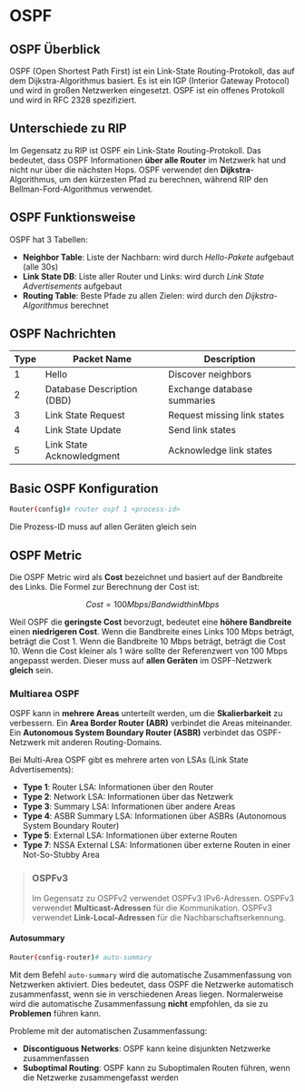 # OSPF

## OSPF Überblick

OSPF (Open Shortest Path First) ist ein Link-State Routing-Protokoll, das auf dem Dijkstra-Algorithmus basiert. Es ist ein IGP (Interior Gateway Protocol) und wird in großen Netzwerken eingesetzt. OSPF ist ein offenes Protokoll und wird in RFC 2328 spezifiziert.

## Unterschiede zu RIP

Im Gegensatz zu RIP ist OSPF ein Link-State Routing-Protokoll. Das bedeutet, dass OSPF Informationen **über alle Router** im Netzwerk hat und nicht nur über die nächsten Hops. OSPF verwendet den **Dijkstra**-Algorithmus, um den kürzesten Pfad zu berechnen, während RIP den Bellman-Ford-Algorithmus verwendet.

## OSPF Funktionsweise

OSPF hat 3 Tabellen:

- **Neighbor Table**: Liste der Nachbarn: wird durch *Hello-Pakete* aufgebaut (alle 30s)
- **Link State DB**: Liste aller Router und Links: wird durch *Link State Advertisements* aufgebaut
- **Routing Table**: Beste Pfade zu allen Zielen: wird durch den *Dijkstra-Algorithmus* berechnet

## OSPF Nachrichten

| Type | Packet Name | Description |
|------|-------------|-------------|
| 1    | Hello       | Discover neighbors |
| 2    | Database Description (DBD) | Exchange database summaries |
| 3    | Link State Request | Request missing link states |
| 4    | Link State Update | Send link states |
| 5    | Link State Acknowledgment | Acknowledge link states |

## Basic OSPF Konfiguration

```bash
Router(config)# router ospf 1 <process-id>    
```

Die Prozess-ID muss auf allen Geräten gleich sein

## OSPF Metric

Die OSPF Metric wird als **Cost** bezeichnet und basiert auf der Bandbreite des Links. Die Formel zur Berechnung der Cost ist:

```math
Cost = 100 Mbps / Bandwidth in Mbps
```

Weil OSPF die **geringste Cost** bevorzugt, bedeutet eine **höhere Bandbreite** einen **niedrigeren Cost**.
Wenn die Bandbreite eines Links 100 Mbps beträgt, beträgt die Cost 1. Wenn die Bandbreite 10 Mbps beträgt, beträgt die Cost 10. Wenn die Cost kleiner als 1 wäre sollte der Referenzwert von 100 Mbps angepasst werden. Dieser muss auf **allen Geräten** im OSPF-Netzwerk **gleich** sein.

### Multiarea OSPF

OSPF kann in **mehrere Areas** unterteilt werden, um die **Skalierbarkeit** zu verbessern. Ein **Area Border Router (ABR)** verbindet die Areas miteinander. Ein **Autonomous System Boundary Router (ASBR)** verbindet das OSPF-Netzwerk mit anderen Routing-Domains.

Bei Multi-Area OSPF gibt es mehrere arten von LSAs (Link State Advertisements):

- **Type 1**: Router LSA: Informationen über den Router
- **Type 2**: Network LSA: Informationen über das Netzwerk
- **Type 3**: Summary LSA: Informationen über andere Areas
- **Type 4**: ASBR Summary LSA: Informationen über ASBRs (Autonomous System Boundary Router)
- **Type 5**: External LSA: Informationen über externe Routen
- **Type 7**: NSSA External LSA: Informationen über externe Routen in einer Not-So-Stubby Area

> ### OSPFv3
>
>Im Gegensatz zu OSPFv2 verwendet OSPFv3 IPv6-Adressen. OSPFv3 verwendet **Multicast-Adressen** für die Kommunikation. OSPFv3 verwendet **Link-Local-Adressen** für die Nachbarschaftserkennung.

#### Autosummary

```bash
Router(config-router)# auto-summary
```

Mit dem Befehl `auto-summary` wird die automatische Zusammenfassung von Netzwerken aktiviert. Dies bedeutet, dass OSPF die Netzwerke automatisch zusammenfasst, wenn sie in verschiedenen Areas liegen.
Normalerweise wird die automatische Zusammenfassung **nicht** empfohlen, da sie zu **Problemen** führen kann.

Probleme mit der automatischen Zusammenfassung:

- **Discontiguous Networks**: OSPF kann keine disjunkten Netzwerke zusammenfassen
- **Suboptimal Routing**: OSPF kann zu Suboptimalen Routen führen, wenn die Netzwerke zusammengefasst werden
